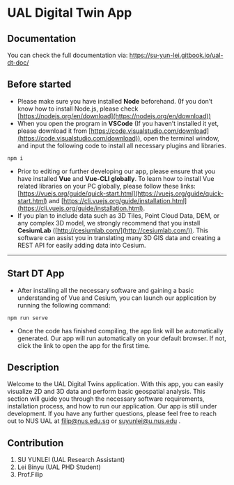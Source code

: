 # UAL Digital Twin App

## Documentation

You can check the full documentation via:
https://su-yun-lei.gitbook.io/ual-dt-doc/

## Before started

- Please make sure you have installed **Node** beforehand. (If you don’t know how to install Node.js, please check [https://nodejs.org/en/download](https://nodejs.org/en/download))
- When you open the program in **VSCode** (If you haven’t installed it yet, please download it from [https://code.visualstudio.com/download](https://code.visualstudio.com/download)), open the terminal window, and input the following code to install all necessary plugins and libraries.

```
npm i
```

- Prior to editing or further developing our app, please ensure that you have installed **Vue** and **Vue-CLI globally**. To learn how to install Vue related libraries on your PC globally, please follow these links: [https://vuejs.org/guide/quick-start.html](https://vuejs.org/guide/quick-start.html) and [https://cli.vuejs.org/guide/installation.html](https://cli.vuejs.org/guide/installation.html).
- If you plan to include data such as 3D Tiles, Point Cloud Data, DEM, or any complex 3D model, we strongly recommend that you install **CesiumLab** ([http://cesiumlab.com/](http://cesiumlab.com/)). This software can assist you in translating many 3D GIS data and creating a REST API for easily adding data into Cesium.

---

## Start DT App

- After installing all the necessary software and gaining a basic understanding of Vue and Cesium, you can launch our application by running the following command:

```
npm run serve

```

- Once the code has finished compiling, the app link will be automatically generated. Our app will run automatically on your default browser. If not, click the link to open the app for the first time.

## Description

Welcome to the UAL Digital Twins application. With this app, you can easily visualize 2D and 3D data and perform basic geospatial analysis. This section will guide you through the necessary software requirements, installation process, and how to run our application. Our app is still under development. If you have any further questions, please feel free to reach out to NUS UAL at [filip@nus.edu.sg](mailto:filip@nus.edu.sg) or [suyunlei@u.nus.edu](mailto:suyunlei@u.nus.edu) .

## Contribution

1. SU YUNLEI (UAL Research Assistant)
2. Lei Binyu (UAL PHD Student)
3. Prof.Filip
